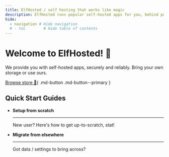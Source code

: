 ```yaml
---
title: ElfHosted / self hosting that works like magic
description: ElfHosted runs popular self-hosted apps for you, behind polished automation and SSO
hide:
  - navigation # Hide navigation
  # - toc        # Hide table of contents
---
```

# Welcome to ElfHosted! 👋

We provide you with self-hosted apps, securely and reliably. Bring your own storage or use ours.

[Browse store :shopping_cart:](https://dev.elfhosted.com/app/bundle){ .md-button .md-button--primary }


## Quick Start Guides

<div class="grid cards" markdown>

- **Setup from scratch**

    ---

    New user? Here's how to get up-to-scratch, stat!

- **Migrate from elsewhere**

    ---

    Got data / settings to bring across?

</div>